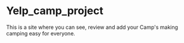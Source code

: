 # Yelp_camp_project
This is a site where you can see, review and add your Camp's making camping easy for everyone.
